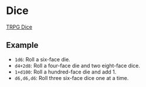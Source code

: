 # Dice
[TRPG Dice](https://silverneko.github.io/Dice/)

## Example
* `1d6`: Roll a six-face die.
* `d4+2d8`: Roll a four-face die and two eight-face dice.
* `1+d100`: Roll a hundred-face die and add 1.
* `d6,d6,d6`: Roll three six-face dice one at a time.
